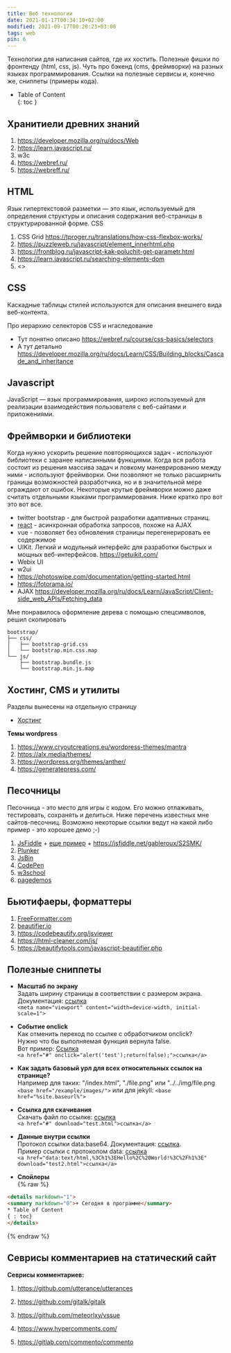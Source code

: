```yaml
---
title: Веб технологии
date: 2021-01-17T00:34:10+02:00
modified: 2021-09-17T00:20:23+03:00
tags: web
pin: 6
---
```


Технологии для написания сайтов, где их хостить. Полезные фишки по фронтенду (html, css, js). Чуть про бэкенд (cms, фреймворки) на разных языках программирования. Ссылки на полезные сервисы и, конечно же, сниппеты (примеры кода).

- Table of Content  
{: toc }


## Хранитиели древних знаний
1. <https://developer.mozilla.org/ru/docs/Web>
2. https://learn.javascript.ru/
1. w3c
1. <https://webref.ru/>
1. <https://webreff.ru/>


## HTML
Язык гипертекстовой разметки — это язык, используемый для определения структуры и описания содержания веб-страницы в структурированной форме.
CSS

1. CSS Grid <https://tproger.ru/translations/how-css-flexbox-works/>
2. <https://puzzleweb.ru/javascript/element_innerhtml.php>
3. <https://frontblog.ru/javascript-kak-poluchit-get-parametr.html>
4. <https://learn.javascript.ru/searching-elements-dom>
5. <>

## CSS
Каскадные таблицы стилей используются для описания внешнего вида веб-контента.

Про иерархию селекторов CSS и нгаследование
- Тут понятно описано <https://webref.ru/course/css-basics/selectors>
- А тут детально <https://developer.mozilla.org/ru/docs/Learn/CSS/Building_blocks/Cascade_and_inheritance>

## Javascript
JavaScript — язык программирования, широко используемый для реализации взаимодействия пользователя с веб-сайтами и приложениями.

## Фреймворки и библиотеки
Когда нужно ускорить решение повторяющихся задач - используют библиотеки с заранее написанными функциями. Когда вся работа состоит из решения массива задач и ловкому маневрированию между ними - используют фреймворки. Они позволяют не только расширнить границы возможностей разработчика, но и в значительной мере ограждают от ошибок. Некоторые крутые фреймворки можно даже считать отдельными языками программирования. Ниже кратко про вот это вот все.
- twitter bootstrap - для быстрой разработки адаптивных страниц.  
- [react](https://create-react-app.dev/docs/getting-started/) - асинхронная обработка запросов, похоже на AJAX
- vue - позволяет без обновления страницы перегенерировать ее содержимое
- UIKit. Легкий и модульный интерфейс для разработки быстрых и мощных веб-интерфейсов. <https://getuikit.com/>
- Webix UI
- w2ui
- <https://photoswipe.com/documentation/getting-started.html>
- <https://fotorama.io/>
- AJAX <https://developer.mozilla.org/ru/docs/Learn/JavaScript/Client-side_web_APIs/Fetching_data>

Мне понравилось оформление дерева с помощью спецсимволов, решил скопировать

```
bootstrap/  
├── css/  
│   ├── bootstrap-grid.css  
│   └── bootstrap.min.css.map  
└── js/  
    ├── bootstrap.bundle.js  
    └── bootstrap.min.js.map  
```



## Хостинг, CMS и утилиты
Разделы вынесены на отдельную страницу
- [Хостинг](./hosting.md)

**Темы wordpress**
1. <https://www.cryoutcreations.eu/wordpress-themes/mantra>
1. <https://alx.media/themes/>
1. <https://wordpress.org/themes/anther/>
1. <https://generatepress.com/>  

## Песочницы
Песочница - это место для игры с кодом. Его можно отлаживать, тестировать, сохранять и делиться. Ниже перечень известных мне сайтов-песочниц. Возможно некоторые ссылки ведут на какой либо пример - это хорошее демо ;-)
1. [JsFiddle](http://jsfiddle.net/sLZq8/2/) + [еще пример](https://jsfiddle.net/GdSVn/) + <https://jsfiddle.net/gableroux/S2SMK/>
3. [Plunker](https://plnkr.co/edit/ATV5zGc1JUSb9O9Xszcs?p=preview&preview)
4. [JsBin](http://jsbin.com/rebogevoga/edit?html,output)
5. [CodePen](https://codepen.io/liptonicetea/pen/NdvxYe)
6. [w3school](https://www.w3schools.com/jsref/tryit.asp?filename=tryjsref_style_display_toggle)
7. [pagedemos](http://pagedemos.com/)

## Бьютифаеры, форматтеры
1. [FreeFormatter.com](https://www.freeformatter.com/html-formatter.html)
2. [beautifier.io](https://beautifier.io/)
3. <https://codebeautify.org/jsviewer>
4. <https://html-cleaner.com/js/>
5. <https://beautifytools.com/javascript-beautifier.php>


## Полезные сниппеты
- **Масштаб по экрану**  
Задать ширину страницы в соответствии с размером экрана.  
Документация: [ссылка](https://developer.mozilla.org/ru/docs/Glossary/Viewport)  
```<meta name="viewport" content="width=device-width, initial-scale=1">```

- **Событие onclick**  
Как отменить переход по ссылке с обработчиком onclick?  
Нужно что бы выполняемая функция вернула false.  
Вот пример: <a href="#" onclick="alert('test');return(false);">Ссылка</a>  
```<a href="#" onclick="alert('test');return(false);">ссылка</a>```

- **Как задать базовый урл для всех относительных ссылок на странице?**  
Например для таких: "/index.html", "./file.png" или "../../img/file.png  
```<base href="/example/images/">``` или для jekyll: ```<base href="%site.baseurl%">```

- **Ссылка для скачивания**  
Скачать файл по ссылке: <a href="#" download="test.txt">ссылка</a>   
```<a href="#" download="test.html">ссылка</a>```

- **Данные внутри ссылки**  
Протокол ссылки data:base64. Документация: [ссылка](https://developer.mozilla.org/ru/docs/Web/HTTP/Basics_of_HTTP/Data_URIs>).  
Пример ссылки с протоколом data: <a href="data:text/html,%3Ch1%3EHello%2C%20World!%3C%2Fh1%3E" download="test2.html">ссылка</a>  
```<a href="data:text/html,%3Ch1%3EHello%2C%20World!%3C%2Fh1%3E" download="test2.html">ссылка</a>```

- **Спойлеры**  
{% raw %}
```html
<details markdown="1">
<summary markdown="0">+ Сегодня в программе</summary>
* Table of Content  
{ : toc}
</details>
```
{% endraw %}

## Севрисы комментариев на статический сайт

**Севрисы комментариев:**  
1. <https://github.com/utterance/utterances>  
1. <https://github.com/gitalk/gitalk>  
1. <https://github.com/meteorlxy/vssue>

1. <https://www.hypercomments.com/>
1. <https://gitlab.com/commento/commento>  

 




